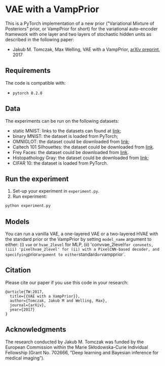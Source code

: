 # VAE with a VampPrior
This is a PyTorch implementation of a new prior ("Variational Mixture of Posteriors" prior, or VampPrior for short) for the variational auto-encoder framework with one layer and two layers of stochastic hidden units as described in the following paper:
* Jakub M. Tomczak, Max Welling, VAE with a VampPrior, [arXiv preprint](https://arxiv.org/abs/1705.07120), 2017

## Requirements
The code is compatible with:
* `pytorch 0.2.0`

## Data
The experiments can be run on the following datasets:
* static MNIST: links to the datasets can found at [link](https://github.com/yburda/iwae/tree/master/datasets/BinaryMNIST);
* binary MNIST: the dataset is loaded from PyTorch;
* OMNIGLOT: the dataset could be downloaded from [link](https://github.com/yburda/iwae/blob/master/datasets/OMNIGLOT/chardata.mat);
* Caltech 101 Silhouettes: the dataset could be downloaded from [link](https://people.cs.umass.edu/~marlin/data/caltech101_silhouettes_28_split1.mat).
* Frey Faces: the dataset could be downloaded from [link](https://github.com/y0ast/Variational-Autoencoder/blob/master/freyfaces.pkl).
* Histopathology Gray: the dataset could be downloaded from [link](https://github.com/jmtomczak/vae_householder_flow/tree/master/datasets/histopathologyGray);
* CIFAR 10: the dataset is loaded from PyTorch.

## Run the experiment
1. Set-up your experiment in `experiment.py`.
2. Run experiment:
```bash
python experiment.py
```
## Models
You can run a vanilla VAE, a one-layered VAE or a two-layered HVAE with the standard prior or the VampPrior by setting `model_name` argument to either: (i) `vae` or `hvae_2level` for MLP, (ii) 'convvae_2level` for convnets, (iii) 'pixelhvae_2level' for (ii) with a PixelCNN-based decoder, and specifying `prior` argument to either `standard` or `vampprior`.

## Citation

Please cite our paper if you use this code in your research:

```
@article{TW:2017,
  title={{VAE with a VampPrior}},
  author={Tomczak, Jakub M and Welling, Max},
  journal={arXiv},
  year={2017}
}
```

## Acknowledgments
The research conducted by Jakub M. Tomczak was funded by the European Commission within the Marie Skłodowska-Curie Individual Fellowship (Grant No. 702666, ”Deep learning and Bayesian inference for medical imaging”).
